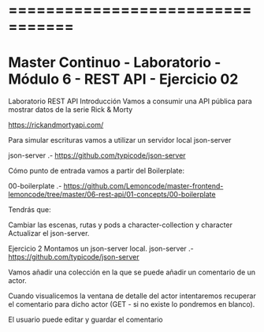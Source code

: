 # =================================
# Master Continuo - Laboratorio - Módulo 6 - REST API - Ejercicio 02

Laboratorio REST API
Introducción
Vamos a consumir una API pública para mostrar datos de la serie Rick & Morty

https://rickandmortyapi.com/

Para simular escrituras vamos a utilizar un servidor local json-server

json-server .- https://github.com/typicode/json-server

Cómo punto de entrada vamos a partir del Boilerplate:

00-boilerplate .- https://github.com/Lemoncode/master-frontend-lemoncode/tree/master/06-rest-api/01-concepts/00-boilerplate

Tendrás que:

Cambiar las escenas, rutas y pods a character-collection y character
Actualizar el json-server.

Ejercicio 2
Montamos un json-server local.
json-server .- https://github.com/typicode/json-server

Vamos añadir una colección en la que se puede añadir un comentario de un actor.

Cuando visualicemos la ventana de detalle del actor intentaremos recuperar el comentario para dicho actor (GET - si no existe lo pondremos en blanco).

El usuario puede editar y guardar el comentario